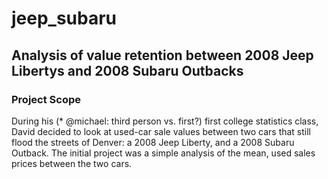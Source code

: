 # jeep_subaru
## Analysis of value retention between 2008 Jeep Libertys and 2008 Subaru Outbacks

### Project Scope

During his (* @michael: third person vs. first?) first college statistics class, David decided to look at used-car sale values between two cars that still flood the streets of Denver: a 2008 Jeep Liberty, and a 2008 Subaru Outback. The initial project was a simple analysis of the mean, used sales prices between the two cars. 
